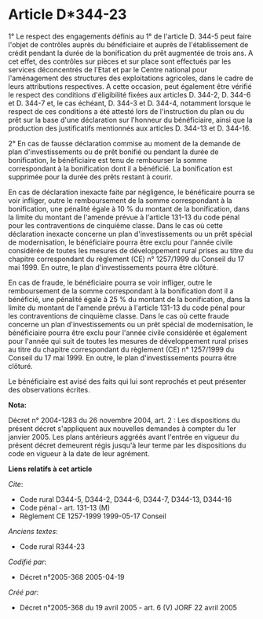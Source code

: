 # Article D*344-23

1° Le respect des engagements définis au 1° de l'article D. 344-5 peut faire l'objet de contrôles auprès du bénéficiaire et
auprès de l'établissement de crédit pendant la durée de la bonification du prêt augmentée de trois ans. A cet effet, des
contrôles sur pièces et sur place sont effectués par les services déconcentrés de l'Etat et par le Centre national pour
l'aménagement des structures des exploitations agricoles, dans le cadre de leurs attributions respectives. A cette occasion,
peut également être vérifié le respect des conditions d'éligibilité fixées aux articles D. 344-2, D. 344-6 et D. 344-7 et, le
cas échéant, D. 344-3 et D. 344-4, notamment lorsque le respect de ces conditions a été attesté lors de l'instruction du plan
ou du prêt sur la base d'une déclaration sur l'honneur du bénéficiaire, ainsi que la production des justificatifs mentionnés
aux articles D. 344-13 et D. 344-16.

2° En cas de fausse déclaration commise au moment de la demande de plan d'investissements ou de prêt bonifié ou pendant la
durée de bonification, le bénéficiaire est tenu de rembourser la somme correspondant à la bonification dont il a bénéficié.
La bonification est supprimée pour la durée des prêts restant à courir.

En cas de déclaration inexacte faite par négligence, le bénéficaire pourra se voir infliger, outre le remboursement de la
somme correspondant à la bonification, une pénalité égale à 10 % du montant de la bonification, dans la limite du montant de
l'amende prévue à l'article 131-13 du code pénal pour les contraventions de cinquième classe. Dans le cas où cette
déclaration inexacte concerne un plan d'investissements ou un prêt spécial de modernisation, le bénéficiaire pourra être
exclu pour l'année civile considérée de toutes les mesures de développement rural prises au titre du chapitre correspondant
du règlement (CE) n° 1257/1999 du Conseil du 17 mai 1999. En outre, le plan d'investissements pourra être clôturé.

En cas de fraude, le bénéficiaire pourra se voir infliger, outre le remboursement de la somme correspondant à la bonification
dont il a bénéficié, une pénalité égale à 25 % du montant de la bonification, dans la limite du montant de l'amende prévu à
l'article 131-13 du code pénal pour les contraventions de cinquième classe. Dans le cas où cette fraude concerne un plan
d'investissements ou un prêt spécial de modernisation, le bénéficiaire pourra être exclu pour l'année civile considérée et
également pour l'année qui suit de toutes les mesures de développement rural prises au titre du chapitre correspondant du
règlement (CE) n° 1257/1999 du Conseil du 17 mai 1999. En outre, le plan d'investissements pourra être clôturé.

Le bénéficiaire est avisé des faits qui lui sont reprochés et peut présenter des observations écrites.

**Nota:**

Décret n° 2004-1283 du 26 novembre 2004, art. 2 : Les dispositions du présent décret s'appliquent aux nouvelles demandes à
compter du 1er janvier 2005. Les plans antérieurs aggréés avant l'entrée en vigueur du présent décret demeurent régis jusqu'à
leur terme par les dispositions du code en vigueur à la date de leur agrément.

**Liens relatifs à cet article**

_Cite_:

  - Code rural D344-5, D344-2, D344-6, D344-7, D344-13, D344-16
  - Code pénal - art. 131-13 (M)
  - Règlement CE 1257-1999 1999-05-17 Conseil

_Anciens textes_:

  - Code rural R344-23

_Codifié par_:

  - Décret n°2005-368 2005-04-19

_Créé par_:

  - Décret n°2005-368 du 19 avril 2005 - art. 6 (V) JORF 22 avril 2005
